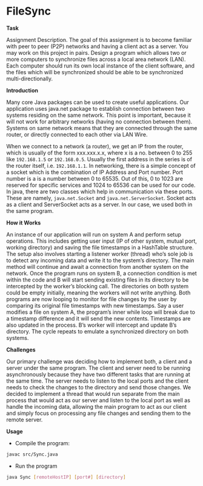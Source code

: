 # FileSync

**Task**

Assignment Description. The goal of this assignment is to become familiar with peer to peer (P2P) networks and having a client act as a server. You may work on this project in pairs.
Design a program which allows two or more computers to synchronize files across a local area network (LAN). Each computer should run its own local instance of the client software, and the files which will be synchronized should be able to be synchronized multi-directionally.

**Introduction**

Many core Java packages can be used to create useful applications. Our application uses java.net package to establish connection between two systems residing on the same network.  This point is important, because it will not work for arbitrary networks (having no connection between them). Systems on same network means that they are connected through the same router, or directly connected to each other via LAN Wire.

When we connect to a network (a router), we get an IP from the router, which is usually of the form xxx.xxx.x.x, where x is a no. between 0 to 255 like `192.168.1.5` or `192.168.0.5`. Usually the first address in the series is of the router itself, i.e. `192.168.1.1`. In networking, there is a simple concept of a socket which is the combination of IP Address and Port number. Port number is a is a number between 0 to 65535. Out of this, 0 to 1023 are reserved for specific services and 1024 to 65536 can be used for our code. In java, there are two classes which help in communication via these ports. These are namely, `java.net.Socket` and `java.net.ServerSocket`. Socket acts as a client and ServerSocket acts as a server. In our case, we used both in the same program.

**How it Works**

An instance of our application will run on system A and perform setup operations. This includes getting user input (IP of other system, mutual port, working directory) and saving the file timestamps in a HashTable structure. The setup also involves starting a listener worker (thread) who’s sole job is to detect any incoming data and write it to the system’s directory. The main method will continue and await a connection from another system on the network. Once the program runs on system B, a connection condition is met within the code and B will start sending existing files in its directory to be intercepted by the worker’s blocking call. The directories on both system could be empty initially, meaning the workers will not write anything. Both programs are now looping to monitor for file changes by the user by comparing its original file timestamps with new timestamps. Say a user modifies a file on system A, the program’s inner while loop will break due to a timestamp difference and it will send the new contents. Timestamps are also updated in the process. B’s worker will intercept and update B’s directory. The cycle repeats to emulate a synchronized directory on both systems.

**Challenges**

Our primary challenge was deciding how to implement both, a client and a server under the same program.  The client and server need to be running asynchronously because they have two different tasks that are running at the same time.  The server needs to listen to the local ports and the client needs to check the changes to the directory and send those changes.  We decided to implement a thread that would run separate from the main process that would act as our server and listen to the local port as well as handle the incoming data, allowing the main program to act as our client and simply focus on processing any file changes and sending them to the remote server.

**Usage**

* Compile the program:
```sh
javac src/Sync.java
```

* Run the program
```sh
java Sync [remoteHostIP] [port#] [directory]
```
